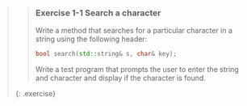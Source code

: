 >> ### Exercise 1-1 Search a character
>> Write a method that searches for a particular character in a string using the following header:
>>
>> ```cpp
>> bool search(std::string& s, char& key);
>> ```
>>
>> Write a test program that prompts the user to enter the string and character and display if the character is found.
>>
>{: .exercise}